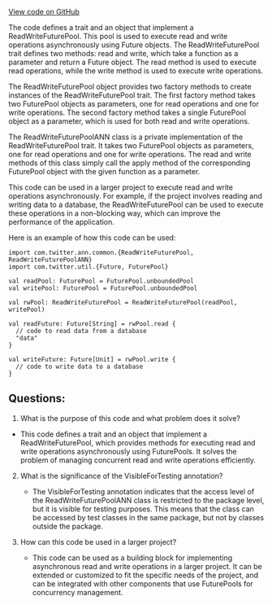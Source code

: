 [View code on GitHub](https://github.com/misbahsy/the-algorithm/ann/src/main/scala/com/twitter/ann/common/ReadWriteFuturePool.scala)

The code defines a trait and an object that implement a ReadWriteFuturePool. This pool is used to execute read and write operations asynchronously using Future objects. The ReadWriteFuturePool trait defines two methods: read and write, which take a function as a parameter and return a Future object. The read method is used to execute read operations, while the write method is used to execute write operations. 

The ReadWriteFuturePool object provides two factory methods to create instances of the ReadWriteFuturePool trait. The first factory method takes two FuturePool objects as parameters, one for read operations and one for write operations. The second factory method takes a single FuturePool object as a parameter, which is used for both read and write operations. 

The ReadWriteFuturePoolANN class is a private implementation of the ReadWriteFuturePool trait. It takes two FuturePool objects as parameters, one for read operations and one for write operations. The read and write methods of this class simply call the apply method of the corresponding FuturePool object with the given function as a parameter. 

This code can be used in a larger project to execute read and write operations asynchronously. For example, if the project involves reading and writing data to a database, the ReadWriteFuturePool can be used to execute these operations in a non-blocking way, which can improve the performance of the application. 

Here is an example of how this code can be used:

```
import com.twitter.ann.common.{ReadWriteFuturePool, ReadWriteFuturePoolANN}
import com.twitter.util.{Future, FuturePool}

val readPool: FuturePool = FuturePool.unboundedPool
val writePool: FuturePool = FuturePool.unboundedPool

val rwPool: ReadWriteFuturePool = ReadWriteFuturePool(readPool, writePool)

val readFuture: Future[String] = rwPool.read {
  // code to read data from a database
  "data"
}

val writeFuture: Future[Unit] = rwPool.write {
  // code to write data to a database
}
```
## Questions: 
 1. What is the purpose of this code and what problem does it solve?
   - This code defines a trait and an object that implement a ReadWriteFuturePool, which provides methods for executing read and write operations asynchronously using FuturePools. It solves the problem of managing concurrent read and write operations efficiently.
   
2. What is the significance of the VisibleForTesting annotation?
   - The VisibleForTesting annotation indicates that the access level of the ReadWriteFuturePoolANN class is restricted to the package level, but it is visible for testing purposes. This means that the class can be accessed by test classes in the same package, but not by classes outside the package.

3. How can this code be used in a larger project?
   - This code can be used as a building block for implementing asynchronous read and write operations in a larger project. It can be extended or customized to fit the specific needs of the project, and can be integrated with other components that use FuturePools for concurrency management.
